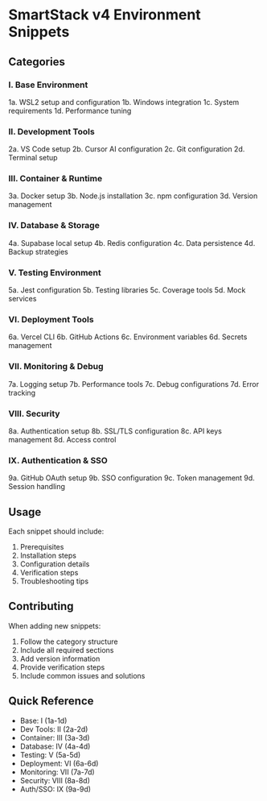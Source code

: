 # SmartStack v4 Environment Snippets

## Categories

### I. Base Environment
1a. WSL2 setup and configuration
1b. Windows integration
1c. System requirements
1d. Performance tuning

### II. Development Tools
2a. VS Code setup
2b. Cursor AI configuration
2c. Git configuration
2d. Terminal setup

### III. Container & Runtime
3a. Docker setup
3b. Node.js installation
3c. npm configuration
3d. Version management

### IV. Database & Storage
4a. Supabase local setup
4b. Redis configuration
4c. Data persistence
4d. Backup strategies

### V. Testing Environment
5a. Jest configuration
5b. Testing libraries
5c. Coverage tools
5d. Mock services

### VI. Deployment Tools
6a. Vercel CLI
6b. GitHub Actions
6c. Environment variables
6d. Secrets management

### VII. Monitoring & Debug
7a. Logging setup
7b. Performance tools
7c. Debug configurations
7d. Error tracking

### VIII. Security
8a. Authentication setup
8b. SSL/TLS configuration
8c. API keys management
8d. Access control

### IX. Authentication & SSO
9a. GitHub OAuth setup
9b. SSO configuration
9c. Token management
9d. Session handling

## Usage

Each snippet should include:
1. Prerequisites
2. Installation steps
3. Configuration details
4. Verification steps
5. Troubleshooting tips

## Contributing

When adding new snippets:
1. Follow the category structure
2. Include all required sections
3. Add version information
4. Provide verification steps
5. Include common issues and solutions

## Quick Reference
- Base: I (1a-1d)
- Dev Tools: II (2a-2d)
- Container: III (3a-3d)
- Database: IV (4a-4d)
- Testing: V (5a-5d)
- Deployment: VI (6a-6d)
- Monitoring: VII (7a-7d)
- Security: VIII (8a-8d)
- Auth/SSO: IX (9a-9d) 